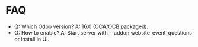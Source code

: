 # FAQ

- Q: Which Odoo version? A: 16.0 (OCA/OCB packaged).
- Q: How to enable? A: Start server with --addon website_event_questions or install in UI.
